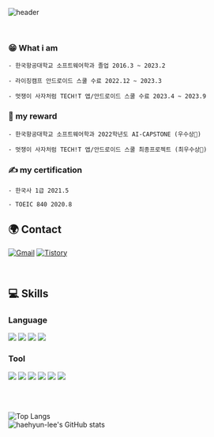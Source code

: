 ![header](https://capsule-render.vercel.app/api?type=waving&color=gradient&fontColor=ffffff&text=JUNG%20CHAE%20YOON&fontSize=40&animation=fadeIn&fontAlignY=40)


<br/>

### 😁 What i am

    - 한국항공대학교 소프트웨어학과 졸업 2016.3 ~ 2023.2
    
    - 라이징캠프 안드로이드 스쿨 수료 2022.12 ~ 2023.3

    - 멋쟁이 사자처럼 TECH!T 앱/안드로이드 스쿨 수료 2023.4 ~ 2023.9

### 🥇 my reward

    - 한국항공대학교 소프트웨어학과 2022학년도 AI-CAPSTONE (우수상🥈)

    - 멋쟁이 사자처럼 TECH!T 앱/안드로이드 스쿨 최종프로젝트 (최우수상🥇)

### ✍ my certification

    - 한국사 1급 2021.5

    - TOEIC 840 2020.8



## 🌍 Contact 
[![Gmail](https://img.shields.io/badge/Gmail-d14836?style=for-the-badge&logo=Gmail&logoColor=white&link=mailto:bada7144@gmail.com)](mailto:dornsms888@gmail.com)
[![Tistory](https://img.shields.io/badge/Tistory-ff7200.svg?&style=for-the-badge&logo=Tistory&logoColor=white)](https://jungchaeyoon.tistory.com/)

<br/>

## 💻 Skills

### Language
<img src="https://img.shields.io/badge/JAVA-007396?style=for-the-badge&logo=Java&logoColor=white"> <img src="https://img.shields.io/badge/Kotlin-7F52FF?style=for-the-badge&logo=Kotlin&logoColor=white">
<img src="https://img.shields.io/badge/Python-3776AB?style=for-the-badge&logo=Python&logoColor=white"> <img src="https://img.shields.io/badge/Android-3DDC84?style=for-the-badge&logo=Android&logoColor=white">

### Tool

<img src="https://img.shields.io/badge/androidstudio-3DDC84?style=for-the-badge&logo=androidstudio&logoColor=white"> <img src="https://img.shields.io/badge/git-F05032?style=for-the-badge&logo=git&logoColor=white"> <img src="https://img.shields.io/badge/firebase-FFCA28?style=for-the-badge&logo=firebase&logoColor=white"> <img src="https://img.shields.io/badge/Eclipse-2C2255?style=for-the-badge&logo=Eclipse%20IDE&logoColor=white"> <img src="https://img.shields.io/badge/github-181717?style=for-the-badge&logo=github&logoColor=white"> <img src="https://img.shields.io/badge/VSCode-007ACC?style=for-the-badge&logo=VisualStudioCode&logoColor=white">


<br/>
<br/>

![Top Langs](https://github-readme-stats.vercel.app/api/top-langs/?username=JUNGCHAEYOON&layout=compact&theme=tokyonight&langs_count=5&hide=aidl)  
![haehyun-lee's GitHub stats](https://github-readme-stats.vercel.app/api?username=JUNGCHAEYOON&show_icons=true&theme=tokyonight)



